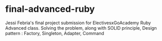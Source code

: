 # final-advanced-ruby
Jessi Febria's final project submission for ElectivesxGoAcademy Ruby Advanced class. Solving the problem, along with SOLID principle, Design pattern : Factory, Singleton, Adapter, Command
